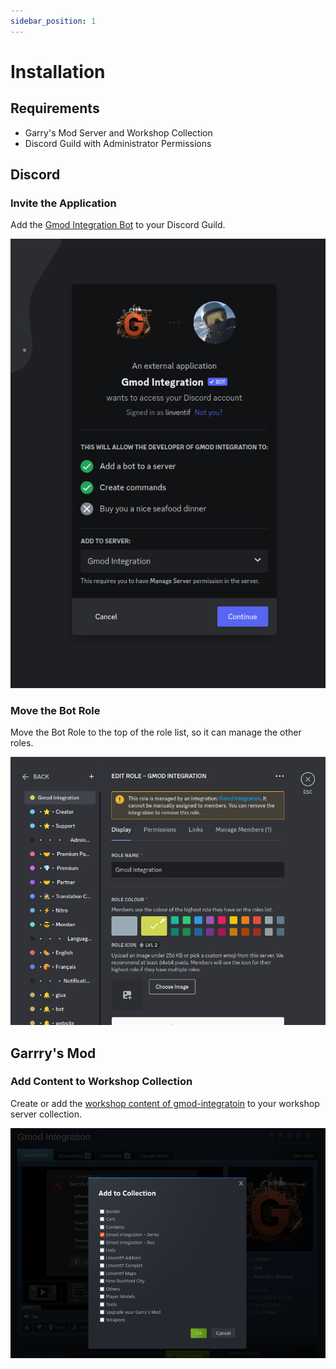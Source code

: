 ```yaml
---
sidebar_position: 1
---
```


# Installation

## Requirements

- Garry's Mod Server and Workshop Collection
- Discord Guild with Administrator Permissions

## Discord

### Invite the Application

Add the [Gmod Integration Bot](https://gmod-integration.com/invite) to your Discord Guild.

![Alt text](image-1.png)

### Move the Bot Role

Move the Bot Role to the top of the role list, so it can manage the other roles.

![Alt text](image.png)

## Garrry's Mod

### Add Content to Workshop Collection

Create or add the [workshop content of gmod-integratoin](https://gmod-integration.com/workshop) to your workshop server collection.

![Alt text](image-2.png)
